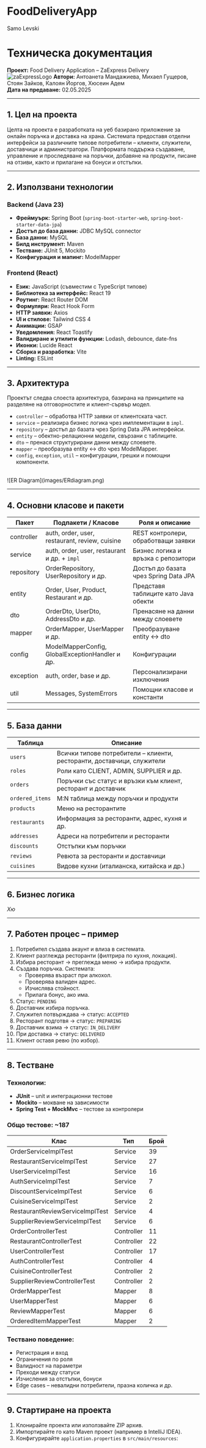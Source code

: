 # FoodDeliveryApp
Samo Levski<br>
# Техническа документация
**Проект:** Food Delivery Application – ZaExpress Delivery  <br>
![zaExpressLogo](images/img.png)
**Автори:** Антоанета Мандажиева, Михаел Гущеров, Стоян Зайков, Калоян Йоргов, Хюсеин Адем  
**Дата на предаване:** 02.05.2025

---

## 1. Цел на проекта
Целта на проекта е разработката на уеб базирано приложение за онлайн поръчка и доставка на храна. Системата предоставя отделни интерфейси за различните типове потребители – клиенти, служители, доставчици и администратори. Платформата поддържа създаване, управление и проследяване на поръчки, добавяне на продукти, писане на отзиви, както и прилагане на бонуси и отстъпки.

---

## 2. Използвани технологии

### Backend (Java 23)
- **Фреймуърк:** Spring Boot (`spring-boot-starter-web`, `spring-boot-starter-data-jpa`)
- **Достъп до база данни:** JDBC MySQL connector
- **База данни:** MySQL
- **Билд инструмент:** Maven
- **Тестване:** JUnit 5, Mockito
- **Конфигурация и мапинг:** ModelMapper

### Frontend (React)
- **Език:** JavaScript (съвместим с TypeScript типове)
- **Библиотека за интерфейс:** React 19
- **Роутинг:** React Router DOM
- **Формуляри:** React Hook Form
- **HTTP заявки:** Axios
- **UI и стилове:** Tailwind CSS 4
- **Анимации:** GSAP
- **Уведомления:** React Toastify
- **Валидиране и утилити функции:** Lodash, debounce, date-fns
- **Иконки:** Lucide React
- **Сборка и разработка:** Vite
- **Linting:** ESLint

---

## 3. Архитектура

Проектът следва слоеста архитектура, базирана на принципите на разделяне на отговорностите и клиент-сървър модел.

- `controller` – обработва HTTP заявки от клиентската част.
- `service` – реализира бизнес логика чрез имплементации в `impl`.
- `repository` – достъп до базата чрез Spring Data JPA интерфейси.
- `entity` – обектно-релационни модели, свързани с таблиците.
- `dto` – пренася структурирани данни между слоевете.
- `mapper` – преобразува entity <-> dto чрез ModelMapper.
- `config`, `exception`, `util` – конфигурации, грешки и помощни компоненти.
<br>
![ER Diagram](images/ERdiagram.png)
<br>

---

## 4. Основни класове и пакети

| Пакет       | Подпакети / Класове                                      | Роля и описание                                               |
|-------------|-----------------------------------------------------------|----------------------------------------------------------------|
| controller  | auth, order, user, restaurant, review, cuisine           | REST контролери, обработващи заявки                            |
| service     | auth, order, user, restaurant и др. + `impl`             | Бизнес логика и връзка с репозитори                            |
| repository  | OrderRepository, UserRepository и др.                    | Достъп до базата чрез Spring Data JPA                          |
| entity      | Order, User, Product, Restaurant и др.                   | Представя таблиците като Java обекти                           |
| dto         | OrderDto, UserDto, AddressDto и др.                      | Пренасяне на данни между слоевете                              |
| mapper      | OrderMapper, UserMapper и др.                            | Преобразуване entity <-> dto                                   |
| config      | ModelMapperConfig, GlobalExceptionHandler и др.         | Конфигурации                                                   |
| exception   | auth, order, base и др.                                  | Персонализирани изключения                                     |
| util        | Messages, SystemErrors                                   | Помощни класове и константи                                    |

---

## 5. База данни

| Таблица        | Описание                                                                 |
|----------------|--------------------------------------------------------------------------|
| `users`        | Всички типове потребители – клиенти, ресторанти, доставчици, служители  |
| `roles`        | Роли като CLIENT, ADMIN, SUPPLIER и др.                                  |
| `orders`       | Поръчки със статус и връзки към клиент, ресторант и доставчик           |
| `ordered_items`| M:N таблица между поръчки и продукти                                     |
| `products`     | Меню на ресторантите                                                    |
| `restaurants`  | Информация за ресторанти, адрес, кухня и др.                            |
| `addresses`    | Адреси на потребители и ресторанти                                       |
| `discounts`    | Отстъпки към поръчки                                                     |
| `reviews`      | Ревюта за ресторанти и доставчици                                        |
| `cuisines`     | Видове кухни (италианска, китайска и др.)                               |

---

## 6. Бизнес логика
*Хю*

---

## 7. Работен процес – пример

1. Потребител създава акаунт и влиза в системата.
2. Клиент разглежда ресторанти (филтрира по кухня, локация).
3. Избира ресторант → преглежда меню → избира продукти.
4. Създава поръчка. Системата:
    - Проверява възраст при алкохол.
    - Проверява валиден адрес.
    - Изчислява стойност.
    - Прилага бонус, ако има.
5. Статус: `PENDING`
6. Доставчик избира поръчка.
7. Служител потвърждава → статус: `ACCEPTED`
8. Ресторант подготвя → статус: `PREPARING`
9. Доставчик взима → статус: `IN_DELIVERY`
10. При доставка → статус: `DELIVERED`
11. Клиент оставя ревю (по избор).

---

## 8. Тестване

### Технологии:
- **JUnit** – unit и интеграционни тестове
- **Mockito** – мокване на зависимости
- **Spring Test + MockMvc** – тестове за контролери

### Общо тестове: ~187

| Клас                            | Тип       | Брой |
|---------------------------------|-----------|------|
| OrderServiceImplTest            | Service   | 39   |
| RestaurantServiceImplTest       | Service   | 27   |
| UserServiceImplTest             | Service   | 16   |
| AuthServiceImplTest             | Service   | 7    |
| DiscountServiceImplTest         | Service   | 6    |
| CuisineServiceImplTest          | Service   | 2    |
| RestaurantReviewServiceImplTest | Service   | 4    |
| SupplierReviewServiceImplTest   | Service   | 6    |
| OrderControllerTest             | Controller| 11   |
| RestaurantControllerTest        | Controller| 22   |
| UserControllerTest              | Controller| 17   |
| AuthControllerTest              | Controller| 4    |
| CuisineControllerTest           | Controller| 2    |
| SupplierReviewControllerTest    | Controller| 2    |
| OrderMapperTest                 | Mapper    | 8    |
| UserMapperTest                  | Mapper    | 6    |
| ReviewMapperTest                | Mapper    | 6    |
| OrderedItemMapperTest           | Mapper    | 2    |

### Тествано поведение:
- Регистрация и вход
- Ограничения по роля
- Валидност на параметри
- Преходи между статуси
- Изчисления за отстъпки, бонуси
- Edge cases – невалидни потребители, празна количка и др.

---

## 9. Стартиране на проекта

1. Клонирайте проекта или използвайте ZIP архив.
2. Импортирайте го като Maven проект (например в IntelliJ IDEA).
3. Конфигурирайте `application.properties` в `src/main/resources`:

